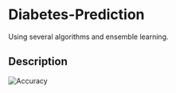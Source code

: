 # Diabetes-Prediction
Using several algorithms and ensemble learning.

## Description


![Accuracy](https://user-images.githubusercontent.com/40026126/62755087-347a5480-ba90-11e9-8068-0517a31f7e65.png)
